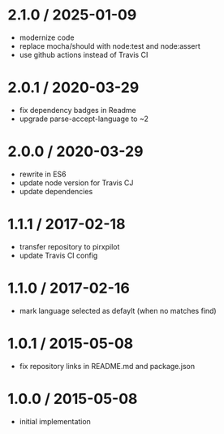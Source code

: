 
2.1.0 / 2025-01-09
==================

 * modernize code
 * replace mocha/should with node:test and node:assert
 * use github actions instead of Travis CI

2.0.1 / 2020-03-29
==================

 * fix dependency badges in Readme
 * upgrade parse-accept-language to ~2

2.0.0 / 2020-03-29
==================

 * rewrite in ES6
 * update node version for Travis CJ
 * update dependencies

1.1.1 / 2017-02-18
==================

 * transfer repository to pirxpilot
 * update Travis CI config

1.1.0 / 2017-02-16
==================

 * mark language selected as defaylt (when no matches find)

1.0.1 / 2015-05-08
==================

 * fix repository links in README.md and package.json

1.0.0 / 2015-05-08
==================

 * initial implementation
